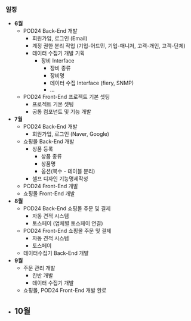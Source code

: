 ### 일정
- **6월**
	- POD24 Back-End 개발
		- 회원가입, 로그인 (Email)
		- 계정 권한 분리 작업 (기업-어드민, 기업-매니저, 고객-개인, 고객-단체)
		- 데이터 수집기 개발 기획
			- 장비 Interface
				- 장비 종류
				- 장비명
				- 데이터 수집 Interface (fiery, SNMP)
				- ...
	- POD24 Front-End 프로젝트 기본 셋팅
		- 프로젝트 기본 셋팅
		- 공통 컴포넌트 및 기능 개발
- **7월**
	- POD24 Back-End 개발
		- 회원가입, 로그인 (Naver, Google)
	- 쇼핑몰 Back-End 개발
		- 상품 등록
			- 상품 종류
			- 상품명
			- 옵션(복수 - 테이블 분리)
		- 셀프 디자인 기능명세작성
	- POD24 Front-End 개발
	- 쇼핑몰 Front-End 개발
- **8월**
	- POD24 Back-End 쇼핑몰 주문 및 결제
		- 자동 견적 시스템
		- 토스페이 (업체별 토스페이 연결)
	- POD24 Front-End 쇼핑몰 주문 및 결제
		- 자동 견적 시스템
		- 토스페이
	- 데이터수집기 Back-End 개발
- **9월** 
	- 주문 관리 개발
		- 칸반 개발
		- 데이터 수집기 개발
	- 쇼핑몰, POD24 Front-End 개발 완료
- **10월**
	- 
